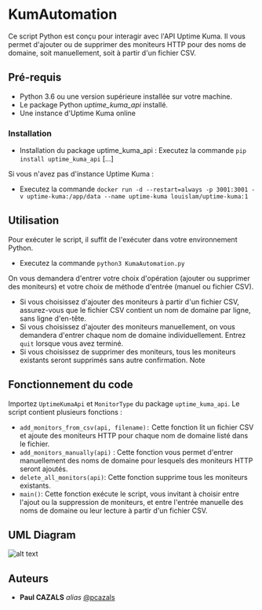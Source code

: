 # KumAutomation

Ce script Python est conçu pour interagir avec l'API Uptime Kuma. Il vous permet d'ajouter ou de supprimer des moniteurs HTTP pour des noms de domaine, soit manuellement, soit à partir d'un fichier CSV.

## Pré-requis

- Python 3.6 ou une version supérieure installée sur votre machine.
- Le package Python _uptime_kuma_api_ installé.
- Une instance d'Uptime Kuma online 

### Installation

- Installation du package uptime_kuma_api : Executez la commande ``pip install uptime_kuma_api`` [...]

Si vous n'avez pas d'instance Uptime Kuma : 
- Executez la commande ``docker run -d --restart=always -p 3001:3001 -v uptime-kuma:/app/data --name uptime-kuma louislam/uptime-kuma:1``


## Utilisation

Pour exécuter le script, il suffit de l'exécuter dans votre environnement Python. 
- Executez la commande ``python3 KumaAutomation.py``

On vous demandera d'entrer votre choix d'opération (ajouter ou supprimer des moniteurs) et votre choix de méthode d'entrée (manuel ou fichier CSV).

- Si vous choisissez d'ajouter des moniteurs à partir d'un fichier CSV, assurez-vous que le fichier CSV contient un nom de domaine par ligne, sans ligne d'en-tête.
- Si vous choisissez d'ajouter des moniteurs manuellement, on vous demandera d'entrer chaque nom de domaine individuellement. Entrez ``quit`` lorsque vous avez terminé.
- Si vous choisissez de supprimer des moniteurs, tous les moniteurs existants seront supprimés sans autre confirmation.
Note


## Fonctionnement du code 

Importez ``UptimeKumaApi`` et ``MonitorType`` du package ``uptime_kuma_api``.
Le script contient plusieurs fonctions :
- ``add_monitors_from_csv(api, filename):`` Cette fonction lit un fichier CSV et ajoute des moniteurs HTTP pour chaque nom de domaine listé dans le fichier.
- ``add_monitors_manually(api)`` : Cette fonction vous permet d'entrer manuellement des noms de domaine pour lesquels des moniteurs HTTP seront ajoutés.
- ``delete_all_monitors(api)``: Cette fonction supprime tous les moniteurs existants.
- ``main()``: Cette fonction exécute le script, vous invitant à choisir entre l'ajout ou la suppression de moniteurs, et entre l'entrée manuelle des noms de domaine ou leur lecture à partir d'un fichier CSV.

## UML Diagram ##

![alt text](https://github.com/pcazals/[reponame]/blob/[branch]/image.jpg?raw=true)

## Auteurs

* **Paul CAZALS** _alias_ [@pcazals](https://github.com/pcazals)




